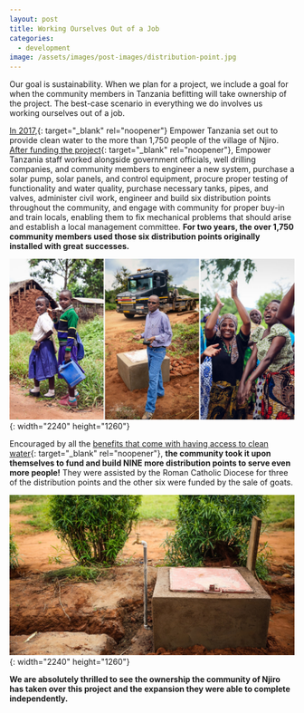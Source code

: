 ```yaml
---
layout: post
title: Working Ourselves Out of a Job
categories:
  - development
image: /assets/images/post-images/distribution-point.jpg
---
```


Our goal is sustainability. When we plan for a project, we include a goal for when the community members in Tanzania befitting will take ownership of the project. The best-case scenario in everything we do involves us working ourselves out of a job.

[In 2017,](https://empowertz.org/development/2018/03/22/world-water-day-were-5-steps-closer-to-clean-water-at-njiro/){: target="_blank" rel="noopener"}&nbsp;Empower Tanzania set out to provide clean water to the more than 1,750 people of the village of Njiro. [After funding the project](https://empowertz.org/news/2017/12/01/water-party-2017-success/){: target="_blank" rel="noopener"}, Empower Tanzania staff worked alongside government officials, well drilling companies, and community members to engineer a new system, purchase a solar pump, solar panels, and control equipment, procure proper testing of functionality and water quality, purchase necessary tanks, pipes, and valves, administer civil work, engineer and build six distribution points throughout the community, and engage with community for proper buy-in and train locals, enabling them to fix mechanical problems that should arise and establish a local management committee. **For two years, the over 1,750 community members used those six distribution points originally installed with great successes.**

![](uploads/njiroupdatecollage.jpg){: width="2240" height="1260"}

Encouraged by all the [benefits that come with having access to clean water](https://empowertz.org/development/2020/07/08/6-ways-life-has-changed-in-nadaruru/){: target="_blank" rel="noopener"}, **the community took it upon themselves to fund and build NINE more distribution points to serve even more people\!** They were assisted by the Roman Catholic Diocese for three of the distribution points and the other six were funded by the sale of goats.

![](uploads/distribution-point2.jpg){: width="2240" height="1260"}

**We are absolutely thrilled to see the ownership the community of Njiro has taken over this project and the expansion they were able to complete independently.**
